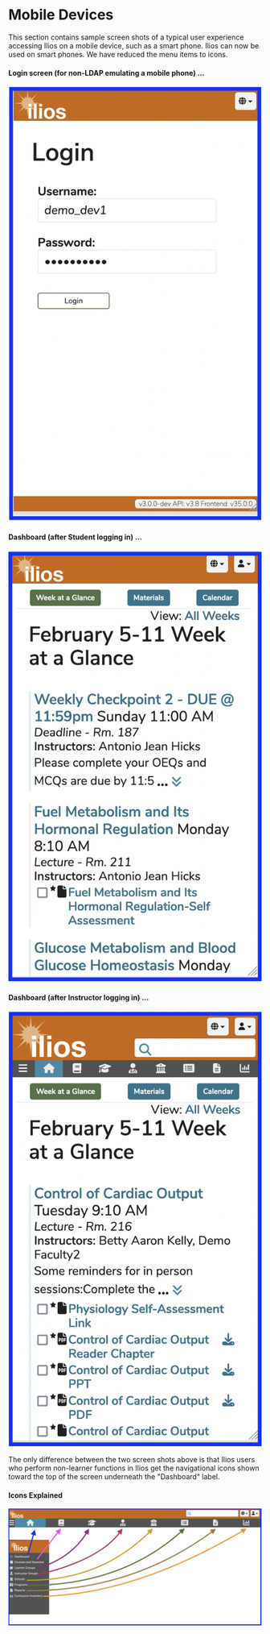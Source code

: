 # Mobile Devices

This section contains sample screen shots of a typical user experience accessing Ilios on a mobile device, such as a smart phone. Ilios can now be used on smart phones. We have reduced the menu items to icons. 

#### Login screen (for non-LDAP emulating a mobile phone) ...

![Login from Mobile Phone](../images/mobile_view/mobile_login.png)

#### Dashboard (after Student logging in) ...

![Week at a Glance (on Mobile view)](../images/mobile_view/student_view.png)

#### Dashboard (after Instructor logging in) ...

![](../images/mobile_view/instructor_view.png)

The only difference between the two screen shots above is that Ilios users who perform non-learner functions in Ilios get the navigational icons shown toward the top of the screen underneath the "Dashboard" label.

#### Icons Explained 

![Icons Explained in Picture](../images/mobile_view/icons_explained.png)

